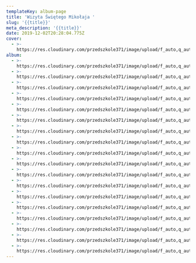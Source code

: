```yaml
---
templateKey: album-page
title: 'Wizyta Świętego Mikołaja '
slug: '{{title}}'
meta_description: '{{title}}'
date: 2019-12-02T20:28:04.775Z
cover: 
  - >-
    https://res.cloudinary.com/przedszkole371/image/upload/f_auto,q_auto/c_fill,w_1200/v1575404863/Albumy%20zdj%C4%99%C4%87/2019/Wizyta%20%C5%9Awi%C4%99tego%20Miko%C5%82aja/xwbsjnuhx2b2eki59htu.jpg
album:
  - >-
    https://res.cloudinary.com/przedszkole371/image/upload/f_auto,q_auto/c_fill,w_1200/v1575404863/Albumy%20zdj%C4%99%C4%87/2019/Wizyta%20%C5%9Awi%C4%99tego%20Miko%C5%82aja/xwbsjnuhx2b2eki59htu.jpg
  - >-
    https://res.cloudinary.com/przedszkole371/image/upload/f_auto,q_auto/c_fill,w_1200/v1575404863/Albumy%20zdj%C4%99%C4%87/2019/Wizyta%20%C5%9Awi%C4%99tego%20Miko%C5%82aja/nlremqzkzjr9ppvvlonx.jpg
  - >-
    https://res.cloudinary.com/przedszkole371/image/upload/f_auto,q_auto/c_fill,w_1200/v1575404857/Albumy%20zdj%C4%99%C4%87/2019/Wizyta%20%C5%9Awi%C4%99tego%20Miko%C5%82aja/xtbosyvm6uiraeow1yie.jpg
  - >-
    https://res.cloudinary.com/przedszkole371/image/upload/f_auto,q_auto/c_fill,w_1200/v1575404856/Albumy%20zdj%C4%99%C4%87/2019/Wizyta%20%C5%9Awi%C4%99tego%20Miko%C5%82aja/mu0k2wutl6toq4bcbwec.jpg
  - >-
    https://res.cloudinary.com/przedszkole371/image/upload/f_auto,q_auto/c_fill,w_1200/v1575404850/Albumy%20zdj%C4%99%C4%87/2019/Wizyta%20%C5%9Awi%C4%99tego%20Miko%C5%82aja/zgp2shfkcwj7r3j1bfdf.jpg
  - >-
    https://res.cloudinary.com/przedszkole371/image/upload/f_auto,q_auto/c_fill,w_1200/v1575404850/Albumy%20zdj%C4%99%C4%87/2019/Wizyta%20%C5%9Awi%C4%99tego%20Miko%C5%82aja/lnuh3zuyo23xekilqsca.jpg
  - >-
    https://res.cloudinary.com/przedszkole371/image/upload/f_auto,q_auto/c_fill,w_1200/v1575404849/Albumy%20zdj%C4%99%C4%87/2019/Wizyta%20%C5%9Awi%C4%99tego%20Miko%C5%82aja/esbpit8f3sjmxxop7z5m.jpg
  - >-
    https://res.cloudinary.com/przedszkole371/image/upload/f_auto,q_auto/c_fill,w_1200/v1575404846/Albumy%20zdj%C4%99%C4%87/2019/Wizyta%20%C5%9Awi%C4%99tego%20Miko%C5%82aja/xdoncx8pfcrfqtbuhwk3.jpg
  - >-
    https://res.cloudinary.com/przedszkole371/image/upload/f_auto,q_auto/c_fill,w_1200/v1575404838/Albumy%20zdj%C4%99%C4%87/2019/Wizyta%20%C5%9Awi%C4%99tego%20Miko%C5%82aja/i8gujggg2map6esk29es.jpg
  - >-
    https://res.cloudinary.com/przedszkole371/image/upload/f_auto,q_auto/c_fill,w_1200/v1575404832/Albumy%20zdj%C4%99%C4%87/2019/Wizyta%20%C5%9Awi%C4%99tego%20Miko%C5%82aja/m7rasbr8zbqmsdqvbghb.jpg
  - >-
    https://res.cloudinary.com/przedszkole371/image/upload/f_auto,q_auto/c_fill,w_1200/v1575404823/Albumy%20zdj%C4%99%C4%87/2019/Wizyta%20%C5%9Awi%C4%99tego%20Miko%C5%82aja/vcfvcw5idgt6u1qglzk8.jpg
  - >-
    https://res.cloudinary.com/przedszkole371/image/upload/f_auto,q_auto/c_fill,w_1200/v1575404816/Albumy%20zdj%C4%99%C4%87/2019/Wizyta%20%C5%9Awi%C4%99tego%20Miko%C5%82aja/f07e8v1gm2kxg4ck9szz.jpg
  - >-
    https://res.cloudinary.com/przedszkole371/image/upload/f_auto,q_auto/c_fill,w_1200/v1575404814/Albumy%20zdj%C4%99%C4%87/2019/Wizyta%20%C5%9Awi%C4%99tego%20Miko%C5%82aja/ufrqgmet3mhgnypqmrnz.jpg
  - >-
    https://res.cloudinary.com/przedszkole371/image/upload/f_auto,q_auto/c_fill,w_1200/v1575404812/Albumy%20zdj%C4%99%C4%87/2019/Wizyta%20%C5%9Awi%C4%99tego%20Miko%C5%82aja/vuswojbj4eqoa5clqstn.jpg
  - >-
    https://res.cloudinary.com/przedszkole371/image/upload/f_auto,q_auto/c_fill,w_1200/v1575404809/Albumy%20zdj%C4%99%C4%87/2019/Wizyta%20%C5%9Awi%C4%99tego%20Miko%C5%82aja/ifzvi4couvpqyttjvgvb.jpg
  - >-
    https://res.cloudinary.com/przedszkole371/image/upload/f_auto,q_auto/c_fill,w_1200/v1575404808/Albumy%20zdj%C4%99%C4%87/2019/Wizyta%20%C5%9Awi%C4%99tego%20Miko%C5%82aja/fwj9pjcgtkhfc4yyhpma.jpg
  - >-
    https://res.cloudinary.com/przedszkole371/image/upload/f_auto,q_auto/c_fill,w_1200/v1575404803/Albumy%20zdj%C4%99%C4%87/2019/Wizyta%20%C5%9Awi%C4%99tego%20Miko%C5%82aja/qohgauqnypdvnqnthfs8.jpg
  - >-
    https://res.cloudinary.com/przedszkole371/image/upload/f_auto,q_auto/c_fill,w_1200/v1575404796/Albumy%20zdj%C4%99%C4%87/2019/Wizyta%20%C5%9Awi%C4%99tego%20Miko%C5%82aja/houn7dfutoe4zi17j5ht.jpg
---
```


